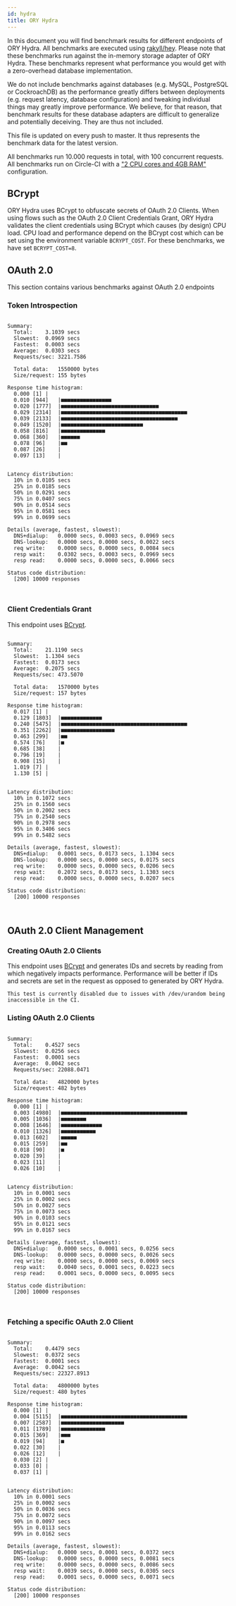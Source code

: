 ```yaml
---
id: hydra
title: ORY Hydra
---
```


In this document you will find benchmark results for different endpoints of ORY
Hydra. All benchmarks are executed using
[rakyll/hey](https://github.com/rakyll/hey). Please note that these benchmarks
run against the in-memory storage adapter of ORY Hydra. These benchmarks
represent what performance you would get with a zero-overhead database
implementation.

We do not include benchmarks against databases (e.g. MySQL, PostgreSQL or
CockroachDB) as the performance greatly differs between deployments (e.g.
request latency, database configuration) and tweaking individual things may
greatly improve performance. We believe, for that reason, that benchmark results
for these database adapters are difficult to generalize and potentially
deceiving. They are thus not included.

This file is updated on every push to master. It thus represents the benchmark
data for the latest version.

All benchmarks run 10.000 requests in total, with 100 concurrent requests. All
benchmarks run on Circle-CI with a
["2 CPU cores and 4GB RAM"](https://support.circleci.com/hc/en-us/articles/360000489307-Why-do-my-tests-take-longer-to-run-on-CircleCI-than-locally-)
configuration.

## BCrypt

ORY Hydra uses BCrypt to obfuscate secrets of OAuth 2.0 Clients. When using
flows such as the OAuth 2.0 Client Credentials Grant, ORY Hydra validates the
client credentials using BCrypt which causes (by design) CPU load. CPU load and
performance depend on the BCrypt cost which can be set using the environment
variable `BCRYPT_COST`. For these benchmarks, we have set `BCRYPT_COST=8`.

## OAuth 2.0

This section contains various benchmarks against OAuth 2.0 endpoints

### Token Introspection

```

Summary:
  Total:	3.1039 secs
  Slowest:	0.0969 secs
  Fastest:	0.0003 secs
  Average:	0.0303 secs
  Requests/sec:	3221.7586

  Total data:	1550000 bytes
  Size/request:	155 bytes

Response time histogram:
  0.000 [1]	|
  0.010 [944]	|■■■■■■■■■■■■■■■■
  0.020 [1777]	|■■■■■■■■■■■■■■■■■■■■■■■■■■■■■■■
  0.029 [2314]	|■■■■■■■■■■■■■■■■■■■■■■■■■■■■■■■■■■■■■■■■
  0.039 [2133]	|■■■■■■■■■■■■■■■■■■■■■■■■■■■■■■■■■■■■■
  0.049 [1520]	|■■■■■■■■■■■■■■■■■■■■■■■■■■
  0.058 [816]	|■■■■■■■■■■■■■■
  0.068 [360]	|■■■■■■
  0.078 [96]	|■■
  0.087 [26]	|
  0.097 [13]	|


Latency distribution:
  10% in 0.0105 secs
  25% in 0.0185 secs
  50% in 0.0291 secs
  75% in 0.0407 secs
  90% in 0.0514 secs
  95% in 0.0581 secs
  99% in 0.0699 secs

Details (average, fastest, slowest):
  DNS+dialup:	0.0000 secs, 0.0003 secs, 0.0969 secs
  DNS-lookup:	0.0000 secs, 0.0000 secs, 0.0022 secs
  req write:	0.0000 secs, 0.0000 secs, 0.0084 secs
  resp wait:	0.0302 secs, 0.0003 secs, 0.0969 secs
  resp read:	0.0000 secs, 0.0000 secs, 0.0066 secs

Status code distribution:
  [200]	10000 responses



```

### Client Credentials Grant

This endpoint uses [BCrypt](#bcrypt).

```

Summary:
  Total:	21.1190 secs
  Slowest:	1.1304 secs
  Fastest:	0.0173 secs
  Average:	0.2075 secs
  Requests/sec:	473.5070

  Total data:	1570000 bytes
  Size/request:	157 bytes

Response time histogram:
  0.017 [1]	|
  0.129 [1803]	|■■■■■■■■■■■■■
  0.240 [5475]	|■■■■■■■■■■■■■■■■■■■■■■■■■■■■■■■■■■■■■■■■
  0.351 [2262]	|■■■■■■■■■■■■■■■■■
  0.463 [299]	|■■
  0.574 [76]	|■
  0.685 [38]	|
  0.796 [19]	|
  0.908 [15]	|
  1.019 [7]	|
  1.130 [5]	|


Latency distribution:
  10% in 0.1072 secs
  25% in 0.1560 secs
  50% in 0.2002 secs
  75% in 0.2540 secs
  90% in 0.2978 secs
  95% in 0.3406 secs
  99% in 0.5482 secs

Details (average, fastest, slowest):
  DNS+dialup:	0.0001 secs, 0.0173 secs, 1.1304 secs
  DNS-lookup:	0.0000 secs, 0.0000 secs, 0.0175 secs
  req write:	0.0000 secs, 0.0000 secs, 0.0206 secs
  resp wait:	0.2072 secs, 0.0173 secs, 1.1303 secs
  resp read:	0.0000 secs, 0.0000 secs, 0.0207 secs

Status code distribution:
  [200]	10000 responses



```

## OAuth 2.0 Client Management

### Creating OAuth 2.0 Clients

This endpoint uses [BCrypt](#bcrypt) and generates IDs and secrets by reading
from which negatively impacts performance. Performance will be better if IDs and
secrets are set in the request as opposed to generated by ORY Hydra.

```
This test is currently disabled due to issues with /dev/urandom being inaccessible in the CI.
```

### Listing OAuth 2.0 Clients

```

Summary:
  Total:	0.4527 secs
  Slowest:	0.0256 secs
  Fastest:	0.0001 secs
  Average:	0.0042 secs
  Requests/sec:	22088.0471

  Total data:	4820000 bytes
  Size/request:	482 bytes

Response time histogram:
  0.000 [1]	|
  0.003 [4980]	|■■■■■■■■■■■■■■■■■■■■■■■■■■■■■■■■■■■■■■■■
  0.005 [1036]	|■■■■■■■■
  0.008 [1646]	|■■■■■■■■■■■■■
  0.010 [1326]	|■■■■■■■■■■■
  0.013 [602]	|■■■■■
  0.015 [259]	|■■
  0.018 [90]	|■
  0.020 [39]	|
  0.023 [11]	|
  0.026 [10]	|


Latency distribution:
  10% in 0.0001 secs
  25% in 0.0002 secs
  50% in 0.0027 secs
  75% in 0.0073 secs
  90% in 0.0103 secs
  95% in 0.0121 secs
  99% in 0.0167 secs

Details (average, fastest, slowest):
  DNS+dialup:	0.0000 secs, 0.0001 secs, 0.0256 secs
  DNS-lookup:	0.0000 secs, 0.0000 secs, 0.0026 secs
  req write:	0.0000 secs, 0.0000 secs, 0.0069 secs
  resp wait:	0.0040 secs, 0.0001 secs, 0.0223 secs
  resp read:	0.0001 secs, 0.0000 secs, 0.0095 secs

Status code distribution:
  [200]	10000 responses



```

### Fetching a specific OAuth 2.0 Client

```

Summary:
  Total:	0.4479 secs
  Slowest:	0.0372 secs
  Fastest:	0.0001 secs
  Average:	0.0042 secs
  Requests/sec:	22327.8913

  Total data:	4800000 bytes
  Size/request:	480 bytes

Response time histogram:
  0.000 [1]	|
  0.004 [5115]	|■■■■■■■■■■■■■■■■■■■■■■■■■■■■■■■■■■■■■■■■
  0.007 [2587]	|■■■■■■■■■■■■■■■■■■■■
  0.011 [1789]	|■■■■■■■■■■■■■■
  0.015 [369]	|■■■
  0.019 [94]	|■
  0.022 [30]	|
  0.026 [12]	|
  0.030 [2]	|
  0.033 [0]	|
  0.037 [1]	|


Latency distribution:
  10% in 0.0001 secs
  25% in 0.0002 secs
  50% in 0.0036 secs
  75% in 0.0072 secs
  90% in 0.0097 secs
  95% in 0.0113 secs
  99% in 0.0162 secs

Details (average, fastest, slowest):
  DNS+dialup:	0.0000 secs, 0.0001 secs, 0.0372 secs
  DNS-lookup:	0.0000 secs, 0.0000 secs, 0.0081 secs
  req write:	0.0000 secs, 0.0000 secs, 0.0086 secs
  resp wait:	0.0039 secs, 0.0000 secs, 0.0305 secs
  resp read:	0.0001 secs, 0.0000 secs, 0.0071 secs

Status code distribution:
  [200]	10000 responses



```
